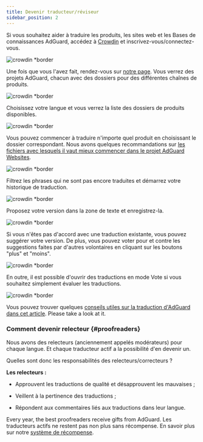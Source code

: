 ```yaml
---
title: Devenir traducteur/réviseur
sidebar_position: 2
---
```


Si vous souhaitez aider à traduire les produits, les sites web et les Bases de connaissances AdGuard, accédez à [Crowdin](https://crowdin.com/) et inscrivez-vous/connectez-vous.

![crowdin *border](https://cdn.adtidy.org/public/Adguard/kb/en/ag-translations/main-screen.png)

Une fois que vous l'avez fait, rendez-vous sur [notre page](https://crowdin.com/profile/adguard/). Vous verrez des projets AdGuard, chacun avec des dossiers pour des différentes chaînes de produits.

![crowdin *border](https://cdn.adtidy.org/public/Adguard/kb/en/ag-translations/projects.png)

Choisissez votre langue et vous verrez la liste des dossiers de produits disponibles.

![crowdin *border](https://cdn.adtidy.org/public/Adguard/kb/en/ag-translations/languages.png)

Vous pouvez commencer à traduire n'importe quel produit en choisissant le dossier correspondant. Nous avons quelques recommandations sur [les fichiers avec lesquels il vaut mieux commencer dans le projet AdGuard Websites](../translation-priority).

![crowdin *border](https://cdn.adtidy.org/public/Adguard/kb/en/ag-translations/folders.png)

Filtrez les phrases qui ne sont pas encore traduites et démarrez votre historique de traduction.

![crowdin *border](https://cdn.adtidy.org/public/Adguard/kb/en/ag-translations/filter.png)

Proposez votre version dans la zone de texte et enregistrez-la.

![crowdin *border](https://cdn.adtidy.org/public/Adguard/kb/en/ag-translations/text-box.png)

Si vous n'êtes pas d'accord avec une traduction existante, vous pouvez suggérer votre version. De plus, vous pouvez voter pour et contre les suggestions faites par d'autres volontaires en cliquant sur les boutons "plus" et "moins".

![crowdin *border](https://cdn.adtidy.org/public/Adguard/kb/en/ag-translations/vote.png)

En outre, il est possible d'ouvrir des traductions en mode Vote si vous souhaitez simplement évaluer les traductions.

![crowdin *border](https://cdn.adtidy.org/public/Adguard/kb/en/ag-translations/mode.png)

Vous pouvez trouver quelques [conseils utiles sur la traduction d'AdGuard dans cet article](../guidelines). Please take a look at it.

### Comment devenir relecteur {#proofreaders}

Nous avons des relecteurs (anciennement appelés modérateurs) pour chaque langue. Et chaque traducteur actif a la possibilité d'en devenir un.

Quelles sont donc les responsabilités des relecteurs/correcteurs ?

**Les relecteurs :**

- Approuvent les traductions de qualité et désapprouvent les mauvaises ;

- Veillent à la pertinence des traductions ;

- Répondent aux commentaires liés aux traductions dans leur langue.

Every year, the best proofreaders receive gifts from AdGuard. Les traducteurs actifs ne restent pas non plus sans récompense. En savoir plus sur notre [système de récompense](../rewards).
